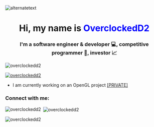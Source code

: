 <img src="https://images.cooltext.com/5674198.png" alt="alternatetext">

<h1 align="center">Hi, my name is <a style=color:blue>OverclockedD2<a></h1>
<h3 align="center">I'm a software engineer & developer 💻, competitive programmer 🚀, investor 📈</h3>

<p align="left"> <img src="https://komarev.com/ghpvc/?username=overclockedd2&label=Profile%20views&color=0e75b6&style=flat" alt="overclockedd2" /> </p>

<p align="left"> <a href="https://github.com/ryo-ma/github-profile-trophy"><img src="https://github-profile-trophy.vercel.app/?username=overclockedd2" alt="overclockedd2" /></a> </p>

- I am currently working on an OpenGL project [[PRIVATE]](github.com)

<h3 align="left">Connect with me:</h3>
<p align="left">
</p>

<p><img align="left" src="https://github-readme-stats.vercel.app/api/top-langs?username=overclockedd2&show_icons=true&locale=en&layout=compact" alt="overclockedd2" /></p>

<p>&nbsp;<img align="center" src="https://github-readme-stats.vercel.app/api?username=overclockedd2&show_icons=true&locale=en" alt="overclockedd2" /></p>

<p><img align="center" src="https://github-readme-streak-stats.herokuapp.com/?user=overclockedd2&" alt="overclockedd2" /></p>
